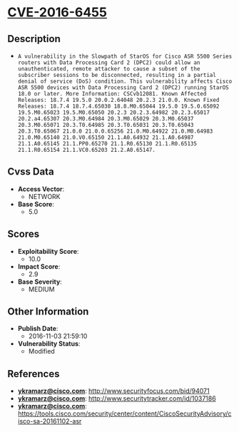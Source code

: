 
# [CVE-2016-6455](https://cve.mitre.org/cgi-bin/cvename.cgi?name=CVE-2016-6455)

## Description

- `A vulnerability in the Slowpath of StarOS for Cisco ASR 5500 Series routers with Data Processing Card 2 (DPC2) could allow an unauthenticated, remote attacker to cause a subset of the subscriber sessions to be disconnected, resulting in a partial denial of service (DoS) condition. This vulnerability affects Cisco ASR 5500 devices with Data Processing Card 2 (DPC2) running StarOS 18.0 or later. More Information: CSCvb12081. Known Affected Releases: 18.7.4 19.5.0 20.0.2.64048 20.2.3 21.0.0. Known Fixed Releases: 18.7.4 18.7.4.65030 18.8.M0.65044 19.5.0 19.5.0.65092 19.5.M0.65023 19.5.M0.65050 20.2.3 20.2.3.64982 20.2.3.65017 20.2.a4.65307 20.3.M0.64984 20.3.M0.65029 20.3.M0.65037 20.3.M0.65071 20.3.T0.64985 20.3.T0.65031 20.3.T0.65043 20.3.T0.65067 21.0.0 21.0.0.65256 21.0.M0.64922 21.0.M0.64983 21.0.M0.65140 21.0.V0.65150 21.1.A0.64932 21.1.A0.64987 21.1.A0.65145 21.1.PP0.65270 21.1.R0.65130 21.1.R0.65135 21.1.R0.65154 21.1.VC0.65203 21.2.A0.65147.`

## Cvss Data

- **Access Vector**:
  - NETWORK
- **Base Score**:
  - 5.0

## Scores

- **Exploitability Score**:
  - 10.0
- **Impact Score**:
  - 2.9
- **Base Severity**:
  - MEDIUM

## Other Information

- **Publish Date**:
  - 2016-11-03 21:59:10
- **Vulnerability Status**:
  - Modified

## References

- **ykramarz@cisco.com**: http://www.securityfocus.com/bid/94071
- **ykramarz@cisco.com**: http://www.securitytracker.com/id/1037186
- **ykramarz@cisco.com**: https://tools.cisco.com/security/center/content/CiscoSecurityAdvisory/cisco-sa-20161102-asr

